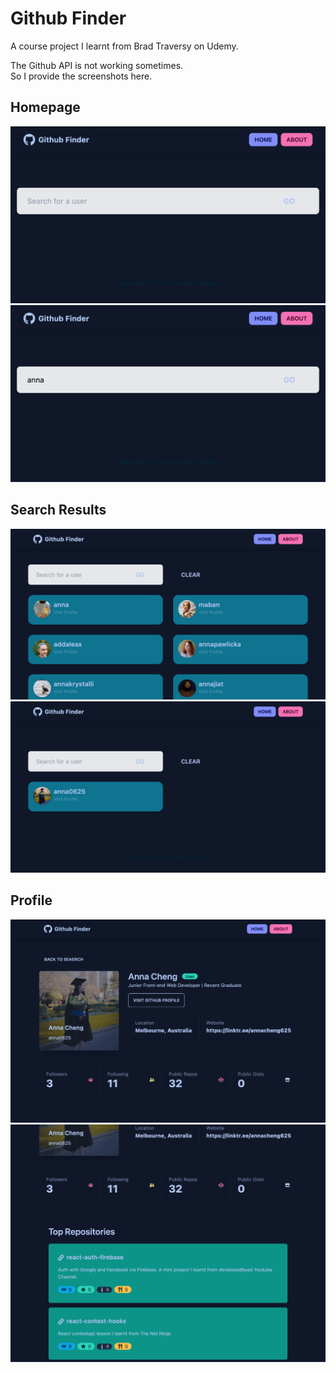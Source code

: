 # Github Finder

A course project I learnt from Brad Traversy on Udemy.

The Github API is not working sometimes.  
So I provide the screenshots here.

## Homepage

![home](images/home.png)
![home-search](images/home-search.png)

## Search Results

![search-result1](images/search-result1.png)
![search-result2](images/search-result2.png)

## Profile

![profile1](images/profile1.png)
![profile2](images/profile2.png)
